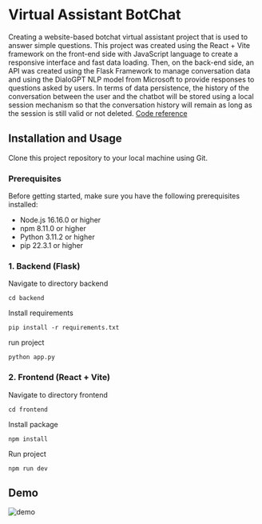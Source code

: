 # Virtual Assistant BotChat

Creating a website-based botchat virtual assistant project that is used to answer simple questions. This project was created using the React + Vite framework on the front-end side with JavaScript language to create a responsive interface and fast data loading. Then, on the back-end side, an API was created using the Flask Framework to manage conversation data and using the DialoGPT NLP model from Microsoft to provide responses to questions asked by users. In terms of data persistence, the history of the conversation between the user and the chatbot will be stored using a local session mechanism so that the conversation history will remain as long as the session is still valid or not deleted. [Code reference](https://github.com/binary-hood/ChatBot)

## Installation and Usage

Clone this project repository to your local machine using Git.

### Prerequisites

Before getting started, make sure you have the following prerequisites installed:

- Node.js 16.16.0 or higher
- npm 8.11.0 or higher
- Python 3.11.2 or higher
- pip 22.3.1 or higher

### 1. Backend (Flask)

Navigate to directory backend

```
cd backend
```

Install requirements

```
pip install -r requirements.txt
```

run project

```
python app.py
```

### 2. Frontend (React + Vite)

Navigate to directory frontend

```
cd frontend
```

Install package

```
npm install
```

Run project

```
npm run dev
```

## Demo

<img src="https://github.com/danalvr/chatbot-openAI/assets/81479217/190c85cb-8404-4b94-9907-a42a5b9b3590" alt="demo" />
